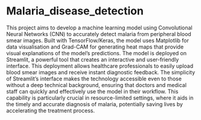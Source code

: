 # Malaria_disease_detection
This project aims to develop a machine learning model using Convolutional Neural Networks (CNN) to accurately detect malaria from peripheral blood smear images. Built with TensorFlow/Keras, the model uses Matplotlib for data visualisation and Grad-CAM for generating heat maps that provide visual explanations of the model’s predictions.
The model is deployed on Streamlit, a powerful tool that creates an interactive and user-friendly interface. This deployment allows healthcare professionals to easily upload blood smear images and receive instant diagnostic feedback. The simplicity of Streamlit’s interface makes the technology accessible even to those without a deep technical background, ensuring that doctors and medical staff can quickly and effectively use the model in their workflow. This capability is particularly crucial in resource-limited settings, where it aids in the timely and accurate diagnosis of malaria, potentially saving lives by accelerating the treatment process.
